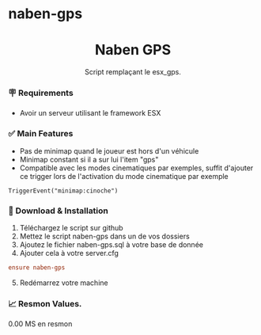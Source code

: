 # naben-gps

  <h1 align="center">Naben GPS</h1>

  <p align="center">
    Script remplaçant le esx_gps.
  </p>

### 🪧 Requirements
- Avoir un serveur utilisant le framework ESX

### ✅ Main Features
- Pas de minimap quand le joueur est hors d'un véhicule
- Minimap constant si il a sur lui l'item "gps"
- Compatible avec les modes cinematiques par exemples, suffit d'ajouter ce trigger lors de l'activation du mode cinematique par exemple
```
TriggerEvent("minimap:cinoche")
```

### 🔧 Download & Installation

1. Téléchargez le script sur github
2. Mettez le script naben-gps dans un de vos dossiers
3. Ajoutez le fichier naben-gps.sql à votre base de donnée
4. Ajouter cela à votre server.cfg
```cfg
ensure naben-gps
```
5. Redémarrez votre machine

### 📈 Resmon Values.
0.00 MS en resmon
